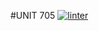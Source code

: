 #UNIT 705
[![linter](https://github.com/<OWNER>/<REPOSITORY>/workflows/linter/badge.svg)](https://github.com/marketplace/actions/super-linter)
